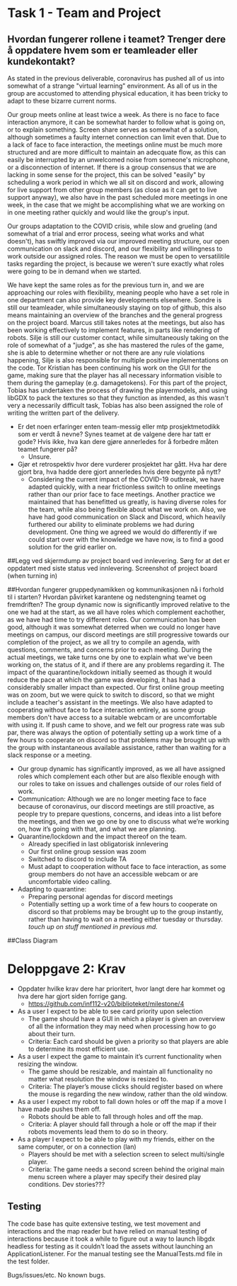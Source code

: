 # Task 1 - Team and Project

## Hvordan fungerer rollene i teamet? Trenger dere å oppdatere hvem som er teamleader eller kundekontakt?

As stated in the previous deliverable, coronavirus has pushed all of us into
somewhat of a strange "virtual learning" environment. As all of us in the group
are accustomed to attending physical education, it has been tricky to adapt to
these bizarre current norms.

Our group meets online at least twice a week. As there is no face to face
interaction anymore, it can be somewhat harder to follow what is going on, or to
explain something. Screen share serves as somewhat of a solution, although
sometimes a faulty internet connection can limit even that. Due to a lack of
face to face interaction, the meetings online must be much more structured and
are more difficult to maintain an adecquate flow, as this can easily be
interrupted by an unwelcomed noise from someone's microphone, or a disconnection
of internet. If there is a group consensus that we are lacking in some sense for
the project, this can be solved "easily" by scheduling a work period in which we
all sit on discord and work, allowing for live support from other group members
(as close as it can get to live support anyway), we also have in the past
scheduled more meetings in one week, in the case that we might be accomplishing
what we are working on in one meeting rather quickly and would like the group's
input.

Our groups adaptation to the COVID crisis, while slow and grueling (and somewhat
of a trial and error process, seeing what works and what doesn't), has swiftly
improved via our improved meeting structure, our open communication on slack and
discord, and our flexibility and willingness to work outside our assigned roles.
The reason we must be open to versatilitile tasks regarding the project, is
because we weren't sure exactly what roles were going to be in demand when we
started.

We have kept the same roles as for the previous turn in, and we are approaching
our roles with flexibility, meaning people who have a set role in one department
can also provide key developments elsewhere. Sondre is still our teamleader,
while simultaneously staying on top of github, this also means maintaining an
overview of the branches and the general progress on the project board. Marcus
still takes notes at the meetings, but also has been working effectively to
implement features, in parts like rendering of robots. Silje is still our
customer contact, while simultaneously taking on the role of somewhat of a
"judge", as she has mastered the rules of the game, she is able to determine
whether or not there are any rule violations happening, Silje is also
responsible for multiple positive implementations on the code. Tor Kristian has
been continuing his work on the GUI for the game, making sure that the player
has all necessary information visible to them during the gameplay (e.g.
damagetokens). For this part of the project, Tobias has undertaken the process
of drawing the playermodels, and using libGDX to pack the textures so that they
function as intended, as this wasn't very a necessarily difficult task, Tobias
has also been assigned the role of writing the written part of the delivery.

- Er det noen erfaringer enten team-messig eller mtp prosjektmetodikk som er
  verdt å nevne? Synes teamet at de valgene dere har tatt er gode? Hvis ikke,
  hva kan dere gjøre annerledes for å forbedre måten teamet fungerer på?
  - Unsure.
- Gjør et retrospektiv hvor dere vurderer prosjektet har gått. Hva har dere
  gjort bra, hva hadde dere gjort annerledes hvis dere begynte på nytt?
  - Considering the current impact of the COVID-19 outbreak, we have adapted
    quickly, with a near frictionless switch to online meetings rather than our
    prior face to face meetings. Another practice we maintained that has
    benefitted us greatly, is having diverse roles for the team, while also
    being flexible about what we work on. Also, we have had good communication
    on Slack and Discord, which heavily furthered our ability to eliminate
    problems we had during development. One thing we agreed we would do
    differently if we could start over with the knowledge we have now, is to
    find a good solution for the grid earlier on.

##Legg ved skjermdump av project board ved innlevering. Sørg for at det er oppdatert med siste status ved innlevering.
Screenshot of project board (when turning in)

##Hvordan fungerer gruppedynamikken og kommunikasjonen nå i forhold til i starten? Hvordan påvirket karantene og nedstengning teamet og fremdriften?
The group dynamic now is significantly improved relative to the one we had at
the start, as we all have roles which complement eachother, as we have had time
to try different roles. Our communication has been good, although it was
somewhat deterred when we could no longer have meetings on campus, our discord
meetings are still progressive towards our completion of the project, as we all
try to compile an agenda, with questions, comments, and concerns prior to each
meeting. During the actual meetings, we take turns one by one to explain what
we've been working on, the status of it, and if there are any problems regarding
it. The impact of the quarantine/lockdown initially seemed as though it would
reduce the pace at which the game was developing, it has had a considerably
smaller impact than expected. Our first online group meeting was on zoom, but we
were quick to switch to discord, so that we might include a teacher's assistant
in the meetings. We also have adapted to cooperating without face to face
interaction entirely, as some group members don't have access to a suitable
webcam or are uncomfortable with using it. If push came to shove, and we felt
our progress rate was sub par, there was always the option of potentially
setting up a work time of a few hours to cooperate on discord so that problems
may be brought up with the group with instantaneous available assistance, rather
than waiting for a slack response or a meeting.

- Our group dynamic has significantly improved, as we all have assigned roles
  which complement each other but are also flexible enough with our roles to
  take on issues and challenges outside of our roles field of work.
- Communication: Although we are no longer meeting face to face because of
  coronavirus, our discord meetings are still proactive, as people try to
  prepare questions, concerns, and ideas into a list before the meetings, and
  then we go one by one to discuss what we’re working on, how it’s going with
  that, and what we are planning.
- Quarantine/lockdown and the impact thereof on the team.
  - Already specified in last obligatorisk innlevering
  - Our first online group session was zoom
  - Switched to discord to include TA
  - Must adapt to cooperation without face to face interaction, as some group
    members do not have an accessible webcam or are uncomfortable video calling.
- Adapting to quarantine:
  - Preparing personal agendas for discord meetings
  - Potentially setting up a work time of a few hours to cooperate on discord so
    that problems may be brought up to the group instantly, rather than having
    to wait on a meeting either tuesday or thursday. _touch up on stuff
    mentioned in previous md._

##Class Diagram

# Deloppgave 2: Krav

- Oppdater hvilke krav dere har prioritert, hvor langt dere har kommet og hva
  dere har gjort siden forrige gang.
  - https://github.com/inf112-v20/biblioteket/milestone/4
- As a user I expect to be able to see card priority upon selection
  - The game should have a GUI in which a player is given an overview of all the
    information they may need when processing how to go about their turn.
  - Criteria: Each card should be given a priority so that players are able to
    determine its most efficient use.
- As a user I expect the game to maintain it’s current functionality when
  resizing the window.
  - The game should be resizable, and maintain all functionality no matter what
    resolution the window is resized to.
  - Criteria: The player’s mouse clicks should register based on where the mouse
    is regarding the new window, rather than the old window.
- As a user I expect my robot to fall down holes or off the map if a move I have
  made pushes them off.
  - Robots should be able to fall through holes and off the map.
  - Criteria: A player should fall through a hole or off the map if their robots
    movements lead them to do so in theory.
- As a player I expect to be able to play with my friends, either on the same
  computer, or on a connection (lan)
  - Players should be met with a selection screen to select multi/single player.
  - Criteria: The game needs a second screen behind the original main menu
    screen where a player may specify their desired play conditions. Dev
    stories???

## Testing

The code base has quite extensive testing, we test movement and interactions and
the map reader but have relied on manual testing of interactions because it took
a while to figure out a way to launch libgdx headless for testing as it couldn't
load the assets without launching an ApplicationListener. For the manual testing
see the ManualTests.md file in the test folder.

Bugs/issues/etc.
No known bugs.
